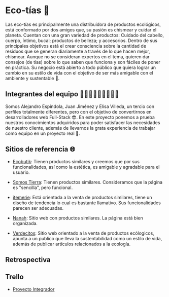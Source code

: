 # Eco-tías 🌱
Las eco-tías es principalmente una distribuidora de productos ecológicos, está conformado por dos amigos que, su pasión es chismear y cuidar el planeta. Cuentan con una gran variedad de productos: Cuidado del cabello, cuerpo, íntimo, bucal; productos de belleza; y accesorios.
Dentro de sus principales objetivos está el crear consciencia sobre la cantidad de residuos que se generan diariamente a través de lo que hacen mejor, chismear.
Aunque no se consideran expertos en el tema, quieren dar consejos (de tías) sobre lo que saben que funciona y son fáciles de poner en práctica.
Su negocio está abierto a todo público que quiera lograr un cambio en su estilo de vida con el objetivo de ser más amigable con el ambiente y sustentable 🌳.

## Integrantes del equipo 👨🏼‍💻👨🏼‍💻👩🏼‍💻
Somos Alejandro Espíndola, Juan Jiménez y Elisa Villeda, un tercio con perfiles totalmente diferentes, pero con el objetivo de convertirnos en desarrolladores web Full-Stack 😎. En este proyecto ponemos a prueba nuestros conocimientos adquiridos para poder satisfacer las necesidades de nuestro cliente, además de llevarnos la grata experiencia de trabajar como equipo en un proyecto real 🤠.

## Sitios de referencia 🌐
- [Ecobutik](https://www.ecobutik.com/ "Ecobutik"): Tienen productos similares y creemos que por sus funcionalidades, así como la estética, es amigable y agradable para el usuario.

- [Somos Tierra](https://www.somostierra.com.mx/shop "Somos Tierra"): Tienen productos similares. Consideramos que la página es "sencilla", pero funcional.

- [itemerie](https://itemerie.com/ "itemerie"): Está orientada a la venta de productos similares, tiene un diseño de tendencia lo cual es bastante llamativo. Sus funcionalidades parecen ser adecuadas.

- [Nanah](https://nanah.mx/ "Nanah"): Sitio web con productos similares. La página está bien organizada.

- [Verdecitos](https://verdecitos.mx/ "Verdecitos"): Sitio web orientado a la venta de productos ecólogicos, apunta a un publico que lleva la sustentabilidad como un estilo de vida, además de publicar artículos relacionados a la ecología.

## Retrospectiva

## Trello
- [Proyecto Integrador](https://trello.com/b/s7m1O6XI/proyecto-integrador-e9/ "Proyecto Integrador")